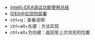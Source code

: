 - [Intellij IDEA调试功能使用总结](http://www.cnblogs.com/Bowu/p/4026117.html)
- [IDEA中实现热部署](http://blog.csdn.net/my_chen_suo_zhang/article/details/69396808)
- ctrl+q：查看说明
- ctrl+alt+左键：方法实现
- ctrl+alt+方向键：返回至上次浏览的位置
